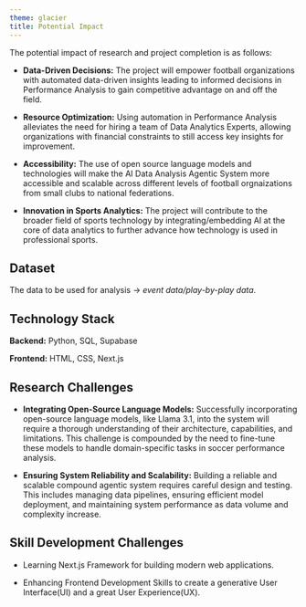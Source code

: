 ```yaml
---
theme: glacier
title: Potential Impact
---
```


The potential impact of research and project completion is as follows:

- **Data-Driven Decisions:** The project will empower football organizations with automated data-driven insights leading to informed decisions in Performance Analysis to gain competitive advantage on and off the field.

- **Resource Optimization:** Using automation in Performance Analysis alleviates the need for hiring a team of Data Analytics Experts, allowing organizations with financial constraints to still access key insights for improvement.

- **Accessibility:** The use of open source language models and technologies will make the AI Data Analysis Agentic System more accessible and scalable across different levels of football orgnaizations from small clubs to national federations.

- **Innovation in Sports Analytics:** The project will contribute to the broader field of sports technology by integrating/embedding AI at the core of data analytics to further advance how technology is used in professional sports.

## Dataset

The data to be used for analysis -> *event data/play-by-play data*.

## Technology Stack

**Backend:** Python, SQL, Supabase

**Frontend:** HTML, CSS, Next.js

## Research Challenges

- **Integrating Open-Source Language Models:** Successfully incorporating open-source language models, like Llama 3.1, into the system will require a thorough understanding of their architecture, capabilities, and limitations. This challenge is compounded by the need to fine-tune these models to handle domain-specific tasks in soccer performance analysis.

- **Ensuring System Reliability and Scalability:** Building a reliable and scalable compound agentic system requires careful design and testing. This includes managing data pipelines, ensuring efficient model deployment, and maintaining system performance as data volume and complexity increase.

## Skill Development Challenges

- Learning Next.js Framework for building modern web applications.

- Enhancing Frontend Development Skills to create a generative User Interface(UI) and a great User Experience(UX).
